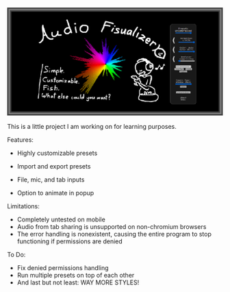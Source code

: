 ![](https://github.com/codexplorer-fish/Audio-Fishualizer/blob/main/Audio-Fishualizer-Banner.png?raw=true)


This is a little project I am working on for learning purposes.

Features:

- Highly customizable presets

- Import and export presets

- File, mic, and tab inputs

- Option to animate in popup

Limitations:
- Completely untested on mobile
- Audio from tab sharing is unsupported on non-chromium browsers
- The error handling is nonexistent, causing the entire program to stop functioning if permissions are denied

To Do:
- Fix denied permissions handling
- Run multiple presets on top of each other
- And last but not least: WAY MORE STYLES!
